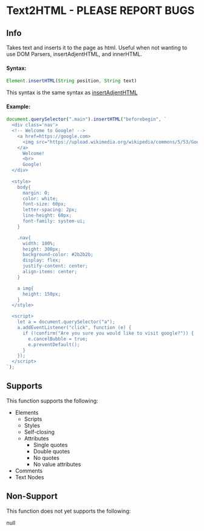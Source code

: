 # Text2HTML - PLEASE REPORT BUGS

## Info

Takes text and inserts it to the page as html. Useful when not wanting to use DOM Parsers, insertAdjentHTML, and innerHTML.

#### Syntax:

```js
Element.insertHTML(String position, String text)
```
This syntax is the same syntax as [insertAdjentHTML](https://developer.mozilla.org/en-US/docs/Web/API/Element/insertAdjacentHTML)

#### Example:

```js
document.querySelector(".main").insertHTML("beforebegin", `
  <div class='nav'>
  <!-- Welcome to Google! -->
    <a href=https://google.com>
      <img src="https://upload.wikimedia.org/wikipedia/commons/5/53/Google_%22G%22_Logo.svg" />
    </a>
      Welcome!
      <br>
      Google!
  </div>
  
  <style>
    body{
      margin: 0;
      color: white;
      font-size: 60px;
      letter-spacing: 2px;
      line-height: 60px;
      font-family: system-ui;
    }

    .nav{
      width: 100%;
      height: 300px;
      background-color: #2b2b2b;
      display: flex;
      justify-content: center;
      align-items: center;
    }

    a img{
      height: 150px;
    }
  </style>

  <script>
    let a = document.querySelector("a");
    a.addEventListener("click", function (e) {
      if (!confirm("Are you sure you would like to visit google?")) {
        e.cancelBubble = true;
        e.preventDefault();
      }
    });
  </script>
`);
```

## Supports

This function supports the following:

- Elements
  - Scripts
  - Styles
  - Self-closing
  - Attributes
    - Single quotes
    - Double quotes
    - No quotes
    - No value attributes
- Comments
- Text Nodes

## Non-Support

This function does not yet supports the following:

null
